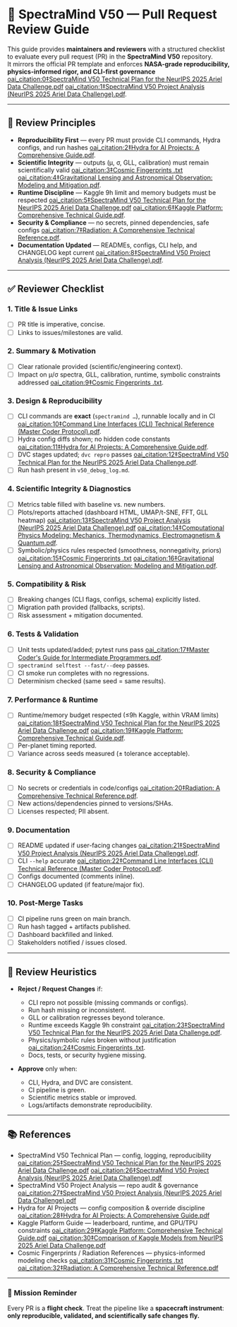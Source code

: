 # 🔎 SpectraMind V50 — Pull Request Review Guide

This guide provides **maintainers and reviewers** with a structured checklist to evaluate every pull request (PR) in the **SpectraMind V50** repository.  
It mirrors the official PR template and enforces **NASA-grade reproducibility, physics-informed rigor, and CLI-first governance** [oai_citation:0‡SpectraMind V50 Technical Plan for the NeurIPS 2025 Ariel Data Challenge.pdf](file-service://file-6PdU5f5knreHjmSdSauj3w) [oai_citation:1‡SpectraMind V50 Project Analysis (NeurIPS 2025 Ariel Data Challenge).pdf](file-service://file-QRDy8Xn69XgxEjZgtZZ8FK).

---

## 🎯 Review Principles

- **Reproducibility First** — every PR must provide CLI commands, Hydra configs, and run hashes [oai_citation:2‡Hydra for AI Projects: A Comprehensive Guide.pdf](file-service://file-MpHwv9Z1E3qqzGXaQ3agpL).  
- **Scientific Integrity** — outputs (μ, σ, GLL, calibration) must remain scientifically valid [oai_citation:3‡Cosmic Fingerprints .txt](file-service://file-HNCWW2WZZ9FkKvKZAfqMdw) [oai_citation:4‡Gravitational Lensing and Astronomical Observation: Modeling and Mitigation.pdf](file-service://file-HA6qQbdteZZaeRSStyD1Ha).  
- **Runtime Discipline** — Kaggle 9h limit and memory budgets must be respected [oai_citation:5‡SpectraMind V50 Technical Plan for the NeurIPS 2025 Ariel Data Challenge.pdf](file-service://file-6PdU5f5knreHjmSdSauj3w) [oai_citation:6‡Kaggle Platform: Comprehensive Technical Guide.pdf](file-service://file-CrgG895i84phyLsyW9FQgf).  
- **Security & Compliance** — no secrets, pinned dependencies, safe configs [oai_citation:7‡Radiation: A Comprehensive Technical Reference.pdf](file-service://file-Ta3DQ7U5AXfZBw4jAecJfL).  
- **Documentation Updated** — READMEs, configs, CLI help, and CHANGELOG kept current [oai_citation:8‡SpectraMind V50 Project Analysis (NeurIPS 2025 Ariel Data Challenge).pdf](file-service://file-QRDy8Xn69XgxEjZgtZZ8FK).  

---

## ✅ Reviewer Checklist

### 1. Title & Issue Links
- [ ] PR title is imperative, concise.  
- [ ] Links to issues/milestones are valid.  

### 2. Summary & Motivation
- [ ] Clear rationale provided (scientific/engineering context).  
- [ ] Impact on μ/σ spectra, GLL, calibration, runtime, symbolic constraints addressed [oai_citation:9‡Cosmic Fingerprints .txt](file-service://file-HNCWW2WZZ9FkKvKZAfqMdw).  

### 3. Design & Reproducibility
- [ ] CLI commands are **exact** (`spectramind …`), runnable locally and in CI [oai_citation:10‡Command Line Interfaces (CLI) Technical Reference (Master Coder Protocol).pdf](file-service://file-HzYPacwmdGzogMDYWAL7cp).  
- [ ] Hydra config diffs shown; no hidden code constants [oai_citation:11‡Hydra for AI Projects: A Comprehensive Guide.pdf](file-service://file-MpHwv9Z1E3qqzGXaQ3agpL).  
- [ ] DVC stages updated; `dvc repro` passes [oai_citation:12‡SpectraMind V50 Technical Plan for the NeurIPS 2025 Ariel Data Challenge.pdf](file-service://file-6PdU5f5knreHjmSdSauj3w).  
- [ ] Run hash present in `v50_debug_log.md`.  

### 4. Scientific Integrity & Diagnostics
- [ ] Metrics table filled with baseline vs. new numbers.  
- [ ] Plots/reports attached (dashboard HTML, UMAP/t-SNE, FFT, GLL heatmap) [oai_citation:13‡SpectraMind V50 Project Analysis (NeurIPS 2025 Ariel Data Challenge).pdf](file-service://file-QRDy8Xn69XgxEjZgtZZ8FK) [oai_citation:14‡Computational Physics Modeling: Mechanics, Thermodynamics, Electromagnetism & Quantum.pdf](file-service://file-7kBHKQhMuzqB16Z34Pvmmz).  
- [ ] Symbolic/physics rules respected (smoothness, nonnegativity, priors) [oai_citation:15‡Cosmic Fingerprints .txt](file-service://file-HNCWW2WZZ9FkKvKZAfqMdw) [oai_citation:16‡Gravitational Lensing and Astronomical Observation: Modeling and Mitigation.pdf](file-service://file-HA6qQbdteZZaeRSStyD1Ha).  

### 5. Compatibility & Risk
- [ ] Breaking changes (CLI flags, configs, schema) explicitly listed.  
- [ ] Migration path provided (fallbacks, scripts).  
- [ ] Risk assessment + mitigation documented.  

### 6. Tests & Validation
- [ ] Unit tests updated/added; pytest runs pass [oai_citation:17‡Master Coder's Guide for Intermediate Programmers.pdf](file-service://file-GEcjUjB2vinWs8nyS7zAH6).  
- [ ] `spectramind selftest --fast/--deep` passes.  
- [ ] CI smoke run completes with no regressions.  
- [ ] Determinism checked (same seed = same results).  

### 7. Performance & Runtime
- [ ] Runtime/memory budget respected (≤9h Kaggle, within VRAM limits) [oai_citation:18‡SpectraMind V50 Technical Plan for the NeurIPS 2025 Ariel Data Challenge.pdf](file-service://file-6PdU5f5knreHjmSdSauj3w) [oai_citation:19‡Kaggle Platform: Comprehensive Technical Guide.pdf](file-service://file-CrgG895i84phyLsyW9FQgf).  
- [ ] Per-planet timing reported.  
- [ ] Variance across seeds measured (± tolerance acceptable).  

### 8. Security & Compliance
- [ ] No secrets or credentials in code/configs [oai_citation:20‡Radiation: A Comprehensive Technical Reference.pdf](file-service://file-Ta3DQ7U5AXfZBw4jAecJfL).  
- [ ] New actions/dependencies pinned to versions/SHAs.  
- [ ] Licenses respected; PII absent.  

### 9. Documentation
- [ ] README updated if user-facing changes [oai_citation:21‡SpectraMind V50 Project Analysis (NeurIPS 2025 Ariel Data Challenge).pdf](file-service://file-QRDy8Xn69XgxEjZgtZZ8FK).  
- [ ] CLI `--help` accurate [oai_citation:22‡Command Line Interfaces (CLI) Technical Reference (Master Coder Protocol).pdf](file-service://file-HzYPacwmdGzogMDYWAL7cp).  
- [ ] Configs documented (comments inline).  
- [ ] CHANGELOG updated (if feature/major fix).  

### 10. Post-Merge Tasks
- [ ] CI pipeline runs green on main branch.  
- [ ] Run hash tagged + artifacts published.  
- [ ] Dashboard backfilled and linked.  
- [ ] Stakeholders notified / issues closed.  

---

## 🧠 Review Heuristics

- **Reject / Request Changes** if:  
  - CLI repro not possible (missing commands or configs).  
  - Run hash missing or inconsistent.  
  - GLL or calibration regresses beyond tolerance.  
  - Runtime exceeds Kaggle 9h constraint [oai_citation:23‡SpectraMind V50 Technical Plan for the NeurIPS 2025 Ariel Data Challenge.pdf](file-service://file-6PdU5f5knreHjmSdSauj3w).  
  - Physics/symbolic rules broken without justification [oai_citation:24‡Cosmic Fingerprints .txt](file-service://file-HNCWW2WZZ9FkKvKZAfqMdw).  
  - Docs, tests, or security hygiene missing.  

- **Approve** only when:  
  - CLI, Hydra, and DVC are consistent.  
  - CI pipeline is green.  
  - Scientific metrics stable or improved.  
  - Logs/artifacts demonstrate reproducibility.  

---

## 📚 References

- SpectraMind V50 Technical Plan — config, logging, reproducibility [oai_citation:25‡SpectraMind V50 Technical Plan for the NeurIPS 2025 Ariel Data Challenge.pdf](file-service://file-6PdU5f5knreHjmSdSauj3w) [oai_citation:26‡SpectraMind V50 Project Analysis (NeurIPS 2025 Ariel Data Challenge).pdf](file-service://file-QRDy8Xn69XgxEjZgtZZ8FK)  
- SpectraMind V50 Project Analysis — repo audit & governance [oai_citation:27‡SpectraMind V50 Project Analysis (NeurIPS 2025 Ariel Data Challenge).pdf](file-service://file-QRDy8Xn69XgxEjZgtZZ8FK)  
- Hydra for AI Projects — config composition & override discipline [oai_citation:28‡Hydra for AI Projects: A Comprehensive Guide.pdf](file-service://file-MpHwv9Z1E3qqzGXaQ3agpL)  
- Kaggle Platform Guide — leaderboard, runtime, and GPU/TPU constraints [oai_citation:29‡Kaggle Platform: Comprehensive Technical Guide.pdf](file-service://file-CrgG895i84phyLsyW9FQgf) [oai_citation:30‡Comparison of Kaggle Models from NeurIPS 2025 Ariel Data Challenge.pdf](file-service://file-CG661XRZ48CnBj69Lf5vTy)  
- Cosmic Fingerprints / Radiation References — physics-informed modeling checks [oai_citation:31‡Cosmic Fingerprints .txt](file-service://file-HNCWW2WZZ9FkKvKZAfqMdw) [oai_citation:32‡Radiation: A Comprehensive Technical Reference.pdf](file-service://file-Ta3DQ7U5AXfZBw4jAecJfL)  

---

### 🔭 Mission Reminder
Every PR is a **flight check**. Treat the pipeline like a **spacecraft instrument**:  
**only reproducible, validated, and scientifically safe changes fly.**